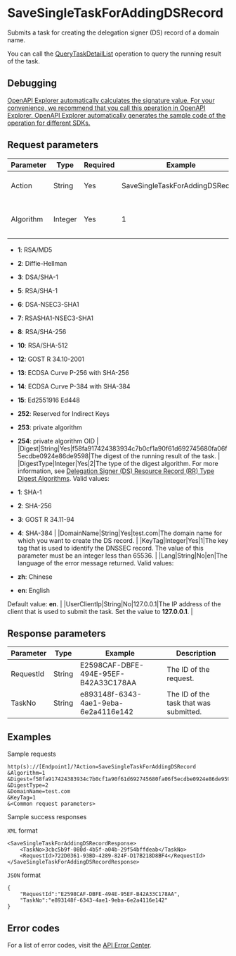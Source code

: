 # SaveSingleTaskForAddingDSRecord

Submits a task for creating the delegation signer \(DS\) record of a domain name.

You can call the [QueryTaskDetailList](~~67710~~) operation to query the running result of the task.

## Debugging

[OpenAPI Explorer automatically calculates the signature value. For your convenience, we recommend that you call this operation in OpenAPI Explorer. OpenAPI Explorer automatically generates the sample code of the operation for different SDKs.](https://api.aliyun.com/#product=Domain&api=SaveSingleTaskForAddingDSRecord&type=RPC&version=2018-01-29)

## Request parameters

|Parameter|Type|Required|Example|Description|
|---------|----|--------|-------|-----------|
|Action|String|Yes|SaveSingleTaskForAddingDSRecord|The operation that you want to perform. Set the value to **SaveSingleTaskForAddingDSRecord**. |
|Algorithm|Integer|Yes|1|The ID of the encryption algorithm. For more information, see [Domain Name System Security \(DNSSEC\) Algorithm Numbers](https://www.iana.org/assignments/dns-sec-alg-numbers/dns-sec-alg-numbers.xhtml). Valid values:

-   **1**: RSA/MD5
-   **2**: Diffie-Hellman
-   **3**: DSA/SHA-1
-   **5**: RSA/SHA-1
-   **6**: DSA-NSEC3-SHA1
-   **7**: RSASHA1-NSEC3-SHA1
-   **8**: RSA/SHA-256
-   **10**: RSA/SHA-512
-   **12**: GOST R 34.10-2001
-   **13**: ECDSA Curve P-256 with SHA-256
-   **14**: ECDSA Curve P-384 with SHA-384
-   **15**: Ed2551916 Ed448
-   **252**: Reserved for Indirect Keys
-   **253**: private algorithm
-   **254**: private algorithm OID |
|Digest|String|Yes|f58fa917424383934c7b0cf1a90f61d692745680fa06f5ecdbe0924e86de9598|The digest of the running result of the task. |
|DigestType|Integer|Yes|2|The type of the digest algorithm. For more information, see [Delegation Signer \(DS\) Resource Record \(RR\) Type Digest Algorithms](https://www.iana.org/assignments/ds-rr-types/ds-rr-types.xhtml). Valid values:

-   **1**: SHA-1
-   **2**: SHA-256
-   **3**: GOST R 34.11-94
-   **4**: SHA-384 |
|DomainName|String|Yes|test.com|The domain name for which you want to create the DS record. |
|KeyTag|Integer|Yes|1|The key tag that is used to identify the DNSSEC record. The value of this parameter must be an integer less than 65536. |
|Lang|String|No|en|The language of the error message returned. Valid values:

-   **zh**: Chinese
-   **en**: English

Default value: **en**. |
|UserClientIp|String|No|127.0.0.1|The IP address of the client that is used to submit the task. Set the value to **127.0.0.1**. |

## Response parameters

|Parameter|Type|Example|Description|
|---------|----|-------|-----------|
|RequestId|String|E2598CAF-DBFE-494E-95EF-B42A33C178AA|The ID of the request. |
|TaskNo|String|e893148f-6343-4ae1-9eba-6e2a4116e142|The ID of the task that was submitted. |

## Examples

Sample requests

```
http(s)://[Endpoint]/?Action=SaveSingleTaskForAddingDSRecord
&Algorithm=1
&Digest=f58fa917424383934c7b0cf1a90f61d692745680fa06f5ecdbe0924e86de9598
&DigestType=2
&DomainName=test.com
&KeyTag=1
&<Common request parameters>
```

Sample success responses

`XML` format

```
<SaveSingleTaskForAddingDSRecordResponse>
    <TaskNo>3cbc5b9f-080d-4b5f-a04b-29f54bffdeab</TaskNo>
    <RequestId>722D0361-93BD-4289-824F-D17B218D8BF4</RequestId>
</SaveSingleTaskForAddingDSRecordResponse>
```

`JSON` format

```
{
    "RequestId":"E2598CAF-DBFE-494E-95EF-B42A33C178AA",
    "TaskNo":"e893148f-6343-4ae1-9eba-6e2a4116e142"
}
```

## Error codes

For a list of error codes, visit the [API Error Center](https://error-center.alibabacloud.com/status/product/Domain).

